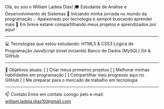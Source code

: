 Olá, eu sou o William Ladeia Dias!
🎓 Estudante de Análise e Desenvolvimento de Sistemas
🌱 Iniciando minha jornada no mundo da programação
💡 Apaixonado por tecnologia e sempre buscando aprender mais
🚀 Em breve estarei compartilhando meus projetos e aprendizados por aqui!

---

💻 Tecnologias que estou estudando:
HTML5 & CSS3
Lógica de Programação
JavaScript (nível iniciante)
Banco de Dados (MySQL)
Git & GitHub

---

📌 Objetivos atuais:
[ ] Criar meus primeiros projetos
[ ] Melhorar minhas habilidades em programação
[ ] Compartilhar meu progresso aqui no GitHub
[ ] Me preparar para o mercado de trabalho em tecnologia

---

📫 Contato
Entre em contato comigo pelo e-mail: william.ladeia.dias10@gmail.com
